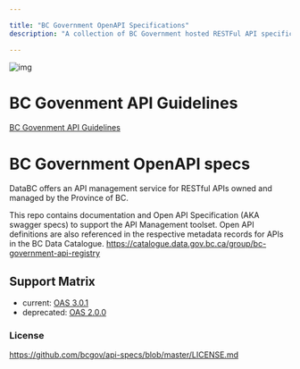 ```yaml
---

title: "BC Government OpenAPI Specifications"
description: "A collection of BC Government hosted RESTFul API specifications."

---
```

![img](https://img.shields.io/badge/Lifecycle-Stable-97ca00)

# BC Govenment API Guidelines
[BC Govenment API Guidelines](https://github.com/bcgov/api-guidelines/blob/master/government-of-british-columbia-api-guidelines.md)

# BC Government OpenAPI specs

DataBC offers an API management service for RESTful APIs owned and managed by the Province of BC. 

This repo contains documentation and Open API Specification (AKA swagger specs) to support the API Management toolset. Open API definitions are also referenced in the respective metadata records for APIs in the BC Data Catalogue. https://catalogue.data.gov.bc.ca/group/bc-government-api-registry

## Support Matrix
* current: [OAS 3.0.1](https://github.com/OAI/OpenAPI-Specification/blob/master/versions/3.0.1.md)
* deprecated: [OAS 2.0.0](https://github.com/OAI/OpenAPI-Specification/blob/master/versions/2.0.md)

### License

https://github.com/bcgov/api-specs/blob/master/LICENSE.md
